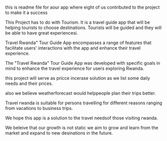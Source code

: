 this is readme file
for aour app
where eight of us contributed to the project
to make it a success

This Project has to do with Tourism.
It is a travel guide app that will be helping tourists to choose destinations.
Tourists will be guided and they will be able to have great experiencesi.

Travel Rwanda" Tour Guide App encompasses a range of features that facilitate users' interactions with the app and enhance their travel experience.

The "Travel Rwanda" Tour Guide App was developed with specific goals in mind to enhance the travel experience for users exploring Rwanda.  

this project will serve as pricce incerase solution as we list some daily needs and their prices.

also we believe weatherforecast would helppeople plan their trips better.

Travel rwanda is suitable for persons travelling for different reasons ranging from vacations to business trips.

We hope this app is a solution to the travel needsof those visiting rwanda.

We beleive that our growth is not static we aim to grow and learn from the market and expand to new desinations in the future.
